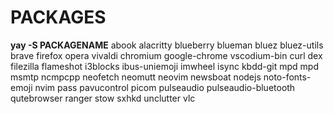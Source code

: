 # PACKAGES

**yay -S PACKAGENAME**
abook
alacritty
blueberry
blueman
bluez
bluez-utils
brave firefox opera vivaldi chromium google-chrome vscodium-bin
curl
dex
filezilla
flameshot
i3blocks
ibus-uniemoji
imwheel
isync
kbdd-git
mpd
mpd
msmtp
ncmpcpp
neofetch
neomutt
neovim
newsboat
nodejs
noto-fonts-emoji
nvim
pass
pavucontrol
picom
pulseaudio
pulseaudio-bluetooth
qutebrowser
ranger
stow
sxhkd
unclutter
vlc

